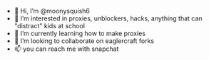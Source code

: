 - 👋 Hi, I’m @moonysquish6
- 👀 I’m interested in proxies, unblockers, hacks, anything that can "distract" kids at school
- 🌱 I’m currently learning how to make proxies
- 💞️ I’m looking to collaborate on eaglercraft forks
- 📫 you can reach me with snapchat

<!---
moonysquish6/moonysquish6 is a ✨ special ✨ repository because its `README.md` (this file) appears on your GitHub profile.
You can click the Preview link to take a look at your changes.
--->
